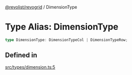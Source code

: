 [@revolist/revogrid](README.md) / DimensionType

# Type Alias: DimensionType

```ts
type DimensionType: DimensionTypeCol | DimensionTypeRow;
```

## Defined in

[src/types/dimension.ts:5](https://github.com/revolist/revogrid/blob/d396742969a06bfcb70f8e511e9e4fd6e640c7e3/src/types/dimension.ts#L5)

